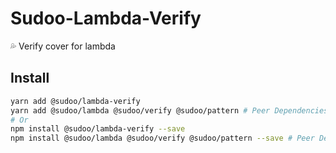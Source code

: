 # Sudoo-Lambda-Verify

:sweat_drops: Verify cover for lambda

## Install

```sh
yarn add @sudoo/lambda-verify
yarn add @sudoo/lambda @sudoo/verify @sudoo/pattern # Peer Dependencies
# Or
npm install @sudoo/lambda-verify --save
npm install @sudoo/lambda @sudoo/verify @sudoo/pattern --save # Peer Dependencies
```

